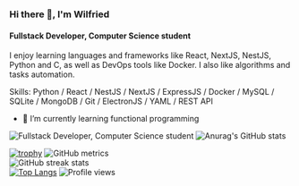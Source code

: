 ### Hi there 👋, I'm Wilfried
#### Fullstack Developer, Computer Science student
I enjoy learning languages and frameworks like React, NextJS, NestJS, Python and C, as well as DevOps tools like Docker.
I also like algorithms and tasks automation.

Skills: Python / React / NestJS / NextJS / ExpressJS / Docker / MySQL / SQLite / MongoDB / Git / ElectronJS / YAML / REST API
- 🌱 I’m currently learning functional programming 

![Fullstack Developer, Computer Science student](https://images.unsplash.com/photo-1550745165-9bc0b252726f?ixlib=rb-4.0.3&ixid=M3wxMjA3fDB8MHxwaG90by1wYWdlfHx8fGVufDB8fHx8fA%3D%3D&auto=format&fit=crop&w=1470&q=80)
![Anurag's GitHub stats](https://github-readme-stats.vercel.app/api?username=wilfreud&show_icons=true)

[![trophy](https://github-profile-trophy.vercel.app/?username=wilfreud)](https://github.com/ryo-ma/github-profile-trophy)
![GitHub metrics](https://metrics.lecoq.io/wilfreud)  
![GitHub streak stats](https://streak-stats.demolab.com/?user=wilfreud)  
[![Top Langs](https://github-readme-stats.vercel.app/api/top-langs/?username=wilfreud)](https://github.com/anuraghazra/github-readme-stats)
![Profile views](https://gpvc.arturio.dev/wilfreud)  

